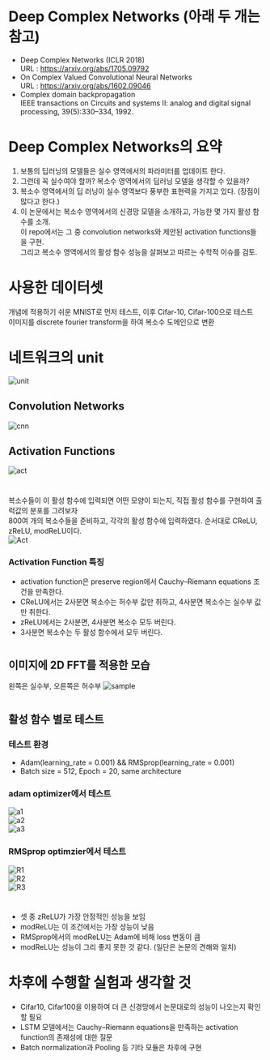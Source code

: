 # Deep Complex Networks (아래 두 개는 참고)  
- Deep Complex Networks (ICLR 2018)  
  URL : https://arxiv.org/abs/1705.09792  
- On Complex Valued Convolutional Neural Networks  
  URL : https://arxiv.org/abs/1602.09046  
- Complex domain backpropagation  
  IEEE transactions on Circuits and systems II: analog and digital signal processing, 39(5):330–334, 1992.  
#
# Deep Complex Networks의 요약  
1. 보통의 딥러닝의 모델들은 실수 영역에서의 파라미터를 업데이트 한다.  
2. 그런데 꼭 실수여야 할까? 복소수 영역에서의 딥러닝 모델을 생각할 수 있을까?  
3. 복소수 영역에서의 딥 러닝이 실수 영역보다 풍부한 표현력을 가지고 있다. (장점이 많다고 한다.)  
4. 이 논문에서는 복소수 영역에서의 신경망 모델을 소개하고, 가능한 몇 가지 활성 함수를 소개.  
이 repo에서는 그 중 convolution networks와 제안된 activation functions들을 구현.  
그리고 복소수 영역에서의 활성 함수 성능을 살펴보고 따르는 수학적 이슈를 검토.  
#
# 사용한 데이터셋  
개념에 적용하기 쉬운 MNIST로 먼저 테스트, 이후 Cifar-10, Cifar-100으로 테스트  
이미지를 discrete fourier transform을 하여 복소수 도메인으로 변환  
#
# 네트워크의 unit  
![unit](https://github.com/Doyosae/Deep_Complex_Networks/blob/master/images/unit.png)  
## Convolution Networks  
![cnn](https://github.com/Doyosae/Deep_Complex_Networks/blob/master/images/architect_picture.png)  
## Activation Functions  
![act](https://github.com/Doyosae/Deep_Complex_Networks/blob/master/images/activation_concept.png)  
#
#
복소수들이 이 활성 함수에 입력되면 어떤 모양이 되는지, 직접 활성 함수를 구현하여 출럭값의 분포를 그려보자  
800여 개의 복소수들을 준비하고, 각각의 활성 함수에 입력하였다. 순서대로 CReLU, zReLU, modReLU이다.  
![Act](https://github.com/Doyosae/Deep_Complex_Networks/blob/master/images/activation_result.png)
### Activation Function 특징  
- activation function은 preserve region에서 Cauchy–Riemann equations 조건을 만족한다.  
- CReLU에서는 2사분면 복소수는 허수부 값만 취하고, 4사분면 복소수는 실수부 값만 취한다.  
- zReLU에서는 2사분면, 4사분면 복소수 모두 버린다.  
- 3사분면 복소수는 두 활성 함수에서 모두 버린다.  
#
## 이미지에 2D FFT를 적용한 모습
왼쪽은 실수부, 오른쪽은 허수부
![sample](https://github.com/Doyosae/Deep_Complex_Networks/blob/master/images/2D%20FFT.png)  
#
## 활성 함수 별로 테스트
### 테스트 환경
- Adam(learning_rate = 0.001) && RMSprop(learning_rate = 0.001)  
- Batch size = 512, Epoch = 20, same architecture  
### adam optimizer에서 테스트
![a1](https://github.com/Doyosae/Deep_Complex_Networks/blob/master/images/adam%20CReLU.png)  
![a2](https://github.com/Doyosae/Deep_Complex_Networks/blob/master/images/adam%20zReLU.png)  
![a3](https://github.com/Doyosae/Deep_Complex_Networks/blob/master/images/adam%20modReLU.png)  
### RMSprop optimzier에서 테스트
![R1](https://github.com/Doyosae/Deep_Complex_Networks/blob/master/images/rmsp%20CReLU.png)  
![R2](https://github.com/Doyosae/Deep_Complex_Networks/blob/master/images/rmsp%20zReLU.png)  
![R3](https://github.com/Doyosae/Deep_Complex_Networks/blob/master/images/rmsp%20modReLU.png)  
#
- 셋 중 zReLU가 가장 안정적인 성능을 보임  
- modReLU는 이 조건에서는 가장 성능이 낮음  
- RMSprop에서의 modReLU는 Adam에 비해 loss 변동이 큼  
- modReLU는 성능이 그리 좋지 못한 것 같다. (일단은 논문의 견해와 일치)  
# 차후에 수행할 실험과 생각할 것
- Cifar10, Cifar100을 이용하여 더 큰 신경망에서 논문대로의 성능이 나오는지 확인할 필요  
- LSTM 모델에서는 Cauchy–Riemann equations을 만족하는 activation function의 존재성에 대한 질문
- Batch normalization과 Pooling 등 기타 모듈은 차후에 구현
